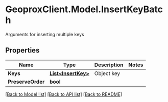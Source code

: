 # GeoproxClient.Model.InsertKeyBatch
Arguments for inserting multiple keys

## Properties

Name | Type | Description | Notes
------------ | ------------- | ------------- | -------------
**Keys** | [**List&lt;InsertKey&gt;**](InsertKey.md) | Object key | 
**PreserveOrder** | **bool** |  | 

[[Back to Model list]](../README.md#documentation-for-models) [[Back to API list]](../README.md#documentation-for-api-endpoints) [[Back to README]](../README.md)

